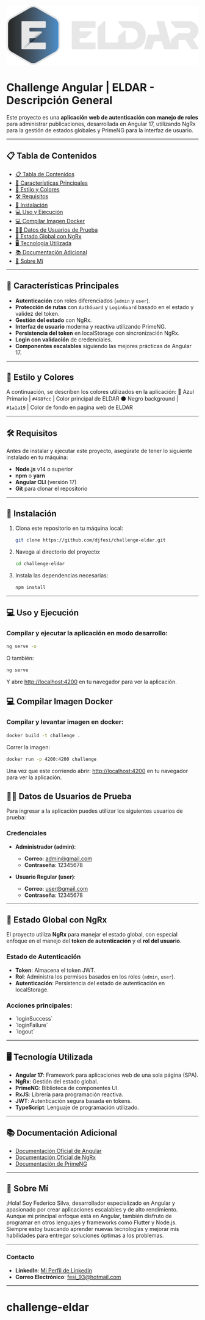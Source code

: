 ![Challenge Angular](src/assets/logos/logo.png)

# **Challenge Angular | ELDAR** - Descripción General

Este proyecto es una **aplicación web de autenticación con manejo de roles** para administrar publicaciones, desarrollada en Angular 17, utilizando NgRx para la gestión de estados globales y PrimeNG para la interfaz de usuario.

---

## 📋 **Tabla de Contenidos**

- [📋 Tabla de Contenidos](#-tabla-de-contenidos)
- [🔧 Características Principales](#-características-principales)
- [🎨 Estilo y Colores](#-estilo-y-colores)
- [🛠️ Requisitos](#️-requisitos)
- [🚀 Instalación](#-instalación)
- [💻 Uso y Ejecución](#-uso-y-ejecución)
- [💻 Compilar Imagen Docker](#-docker)
- [🧑‍💻 Datos de Usuarios de Prueba](#-usuarios)
- [🔄 Estado Global con NgRx](#-estado-global-con-ngrx)
- [🖥️ Tecnología Utilizada](#️-tecnología-utilizada)
- [📚 Documentación Adicional](#-documentación-adicional)
- [👤 Sobre Mí](#-sobre-mí)

---

## 🔧 **Características Principales**

- **Autenticación** con roles diferenciados (`admin` y `user`).
- **Protección de rutas** con `AuthGuard` y `LoginGuard` basado en el estado y validez del token.
- **Gestión del estado** con NgRx.
- **Interfaz de usuario** moderna y reactiva utilizando PrimeNG.
- **Persistencia del token** en localStorage con sincronización NgRx.
- **Login con validación** de credenciales.
- **Componentes escalables** siguiendo las mejores prácticas de Angular 17.

---

## 🎨 **Estilo y Colores**

A continuación, se describen los colores utilizados en la aplicación:
🔵 Azul Primario | `#498fcc` | Color principal de ELDAR
⚫️ Negro background | `#1a1a19` | Color de fondo en pagina web de ELDAR

---

## 🛠️ **Requisitos**

Antes de instalar y ejecutar este proyecto, asegúrate de tener lo siguiente instalado en tu máquina:

- **Node.js** v14 o superior
- **npm** o **yarn**
- **Angular CLI** (versión 17)
- **Git** para clonar el repositorio

---

## 🚀 **Instalación**

1. Clona este repositorio en tu máquina local:
   ```bash
   git clone https://github.com/djfesi/challenge-eldar.git
   ```

2. Navega al directorio del proyecto:
   ```bash
   cd challenge-eldar
   ```

3. Instala las dependencias necesarias:
   ```bash
   npm install
   ```

---

## 💻 **Uso y Ejecución**

### Compilar y ejecutar la aplicación en modo desarrollo:

```bash
ng serve -o
```

O también:
```bash
ng serve
```
Y abre [http://localhost:4200](http://localhost:4200) en tu navegador para ver la aplicación.

## 💻 **Compilar Imagen Docker**

### Compilar y levantar imagen en docker:

```bash
docker build -t challenge .
```

Correr la imagen:
```bash
docker run -p 4200:4200 challenge
```

Una vez que este corriendo abrir: [http://localhost:4200](http://localhost:4200) en tu navegador para ver la aplicación.

## 🧑‍💻 **Datos de Usuarios de Prueba**

Para ingresar a la aplicación puedes utilizar los siguientes usuarios de prueba:

### Credenciales

- **Administrador (admin)**:

  - **Correo**: admin@gmail.com
  - **Contraseña**: 12345678

- **Usuario Regular (user)**:
  - **Correo**: user@gmail.com
  - **Contraseña**: 12345678

---

## 🔄 **Estado Global con NgRx**

El proyecto utiliza **NgRx** para manejar el estado global, con especial enfoque en el manejo del **token de autenticación** y el **rol del usuario**.

### Estado de Autenticación

- **Token**: Almacena el token JWT.
- **Rol**: Administra los permisos basados en los roles (`admin`, `user`).
- **Autenticación**: Persistencia del estado de autenticación en localStorage.

### Acciones principales:

- \`loginSuccess\`
- \`loginFailure\`
- \`logout\`

---

## 🖥️ **Tecnología Utilizada**

- **Angular 17**: Framework para aplicaciones web de una sola página (SPA).
- **NgRx**: Gestión del estado global.
- **PrimeNG**: Biblioteca de componentes UI.
- **RxJS**: Librería para programación reactiva.
- **JWT**: Autenticación segura basada en tokens.
- **TypeScript**: Lenguaje de programación utilizado.

---

## 📚 **Documentación Adicional**

- [Documentación Oficial de Angular](https://v17.angular.io/docs/)
- [Documentación Oficial de NgRx](https://ngrx.io/guide/migration/v17)
- [Documentación de PrimeNG](https://primeng.org/)

---

## 👤 **Sobre Mí**

¡Hola! Soy Federico Silva, desarrollador especializado en Angular y apasionado por crear aplicaciones escalables y de alto rendimiento. Aunque mi principal enfoque está en Angular, también disfruto de programar en otros lenguajes y frameworks como Flutter y Node.js. Siempre estoy buscando aprender nuevas tecnologías y mejorar mis habilidades para entregar soluciones óptimas a los problemas.

---

### Contacto

- **LinkedIn**: [Mi Perfil de LinkedIn](https://www.linkedin.com/in/silva-federico93/)
- **Correo Electrónico**: fesi_93@hotmail.com

---
# challenge-eldar
